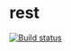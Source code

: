 # rest
[![Build status](https://ci.appveyor.com/api/projects/status/c1xk2vp6f75c17w7?svg=true)](https://ci.appveyor.com/project/PoLinaVladislavovnaMe/rest)
